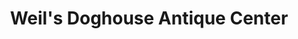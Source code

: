 ---
title: "Weil's Doghouse Antique Center"
url: /allentown/weils-doghouse-antique-center/
shop: antiques
---